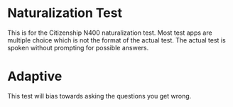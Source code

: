 # Naturalization Test

This is for the Citizenship N400 naturalization test. Most test apps are multiple choice which is not the format of the actual test. The actual test is spoken without prompting for possible answers.

# Adaptive

This test will bias towards asking the questions you get wrong.

